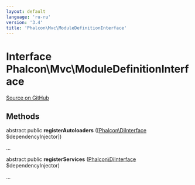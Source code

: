 ```yaml
---
layout: default
language: 'ru-ru'
version: '3.4'
title: 'Phalcon\Mvc\ModuleDefinitionInterface'
---
```


# Interface **Phalcon\Mvc\ModuleDefinitionInterface**

<a href="https://github.com/phalcon/cphalcon/tree/v3.4.0/phalcon/mvc/moduledefinitioninterface.zep" class="btn btn-default btn-sm">Source on GitHub</a>

## Methods

abstract public **registerAutoloaders** ([[Phalcon\DiInterface](/3.4/en/api/Phalcon_DiInterface) $dependencyInjector])

...

abstract public **registerServices** ([Phalcon\DiInterface](/3.4/en/api/Phalcon_DiInterface) $dependencyInjector)

...